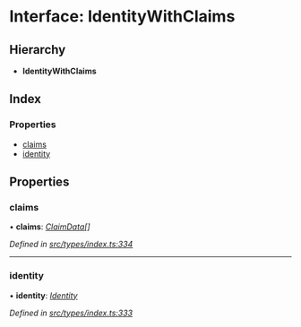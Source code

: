 # Interface: IdentityWithClaims

## Hierarchy

* **IdentityWithClaims**

## Index

### Properties

* [claims](identitywithclaims.md#claims)
* [identity](identitywithclaims.md#identity)

## Properties

###  claims

• **claims**: *[ClaimData](claimdata.md)[]*

*Defined in [src/types/index.ts:334](https://github.com/PolymathNetwork/polymesh-sdk/blob/c77f6a3e/src/types/index.ts#L334)*

___

###  identity

• **identity**: *[Identity](../classes/identity.md)*

*Defined in [src/types/index.ts:333](https://github.com/PolymathNetwork/polymesh-sdk/blob/c77f6a3e/src/types/index.ts#L333)*
